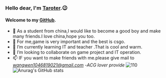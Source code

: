### Hello dear, I'm [Taroter](https://taroter.top/).😉
#### **Welcome to my [GitHub](https://github.com/han1046819021).**

- 👋 As a student from china,I would like to become a good boy and make many friends.I love china,hope you too.
- 👀 For me,game is very important and the best is csgo.
- 🌱 I’m currently learning IT and teacher .That is cool and warm.
- 💞️ I’m looking to collaborate on game project and IT operation.
- 📫 IF you want to make friends with me.please give mail to *wangwen1046819021@gmail.com*
-*ACG lover provide*
![110](https://github.com/han1046819021/han1046819021/blob/han1046819021-patch-1/110.png)
![Anurag's GitHub stats](https://github-readme-stats.vercel.app/api?username=han1046819021&show_icons=true&theme=cobalt)
<!---
han1046819021/han1046819021 is a ✨ special ✨ repository because its `README.md` (this file) appears on your GitHub profile.
You can click the Preview link to take a look at your changes.
--->
